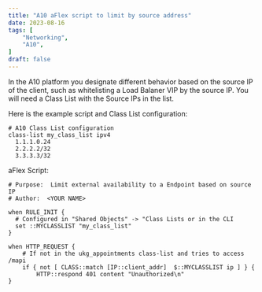 ```yaml
---
title: "A10 aFlex script to limit by source address"
date: 2023-08-16
tags: [
    "Networking",
    "A10",
]
draft: false
---
```


In the A10 platform you designate different behavior based on the source IP of the client, such as whitelisting a Load Balaner VIP by the source IP.  You will need a Class List with the Source IPs in the list.

Here is the example script and Class List configuration:

```
# A10 Class List configuration
class-list my_class_list ipv4 
  1.1.1.0.24 
  2.2.2.2/32 
  3.3.3.3/32 
```

aFlex Script:
```
# Purpose:  Limit external availability to a Endpoint based on source IP
# Author:  <YOUR NAME>

when RULE_INIT {
  # Configured in "Shared Objects" -> "Class Lists or in the CLI
  set ::MYCLASSLIST "my_class_list"
}

when HTTP_REQUEST {
    # If not in the ukg_appointments class-list and tries to access /mapi
    if { not [ CLASS::match [IP::client_addr]  $::MYCLASSLIST ip ] } {
        HTTP::respond 401 content "Unauthorized\n"
}

```